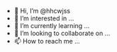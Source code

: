 - 👋 Hi, I’m @hhcwjss
- 👀 I’m interested in ...
- 🌱 I’m currently learning ...
- 💞️ I’m looking to collaborate on ...
- 📫 How to reach me ...

<!---
hhcwjss/hhcwjss is a ✨ special ✨ repository because its `README.md` (this file) appears on your GitHub profile.
You can click the Preview link to take a look at your changes.
--->
